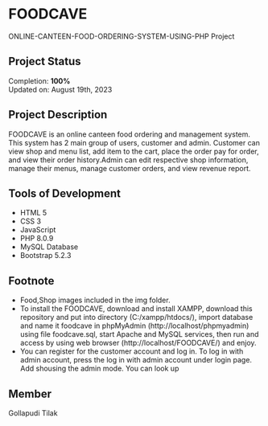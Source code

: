 # FOODCAVE

ONLINE-CANTEEN-FOOD-ORDERING-SYSTEM-USING-PHP Project

## Project Status
Completion: **100%**\
Updated on: August 19th, 2023

## Project Description
FOODCAVE is an online canteen food ordering and management system. This system has 2 main group of users, customer and admin. Customer can view shop and menu list, add item to the cart, place the order pay for order, and view their order history.Admin can edit respective shop information, manage their menus, manage customer orders, and view revenue report.



## Tools of Development
- HTML 5
- CSS 3
- JavaScript
- PHP 8.0.9
- MySQL Database
- Bootstrap 5.2.3


## Footnote
- Food,Shop images included in the img folder.
- To install the FOODCAVE, download and install XAMPP, download this repository and put into directory (C:/xampp/htdocs/), import database and name it foodcave in phpMyAdmin (http://localhost/phpmyadmin) using file foodcave.sql, start Apache and MySQL services, then run and access by using web browser (http://localhost/FOODCAVE/) and enjoy.
- You can register for the customer account and log in. To log in with admin account, press the log in with admin account under login page. Add shousing the admin mode. You can look up 

## Member
Gollapudi Tilak
